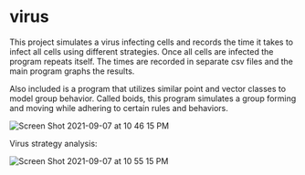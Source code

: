 # virus

This project simulates a virus infecting cells and records the time it takes to infect all cells using different strategies. Once all cells are infected
the program repeats itself. The times are recorded in separate csv files and the main program graphs the results.

Also included is a program that utilizes similar point and vector classes to model group behavior. Called boids, this program simulates a group forming and moving
while adhering to certain rules and behaviors.

![Screen Shot 2021-09-07 at 10 46 15 PM](https://user-images.githubusercontent.com/67943741/132438229-8b6df151-ae38-4845-900f-f2dc6c8b20fa.png)

Virus strategy analysis:

![Screen Shot 2021-09-07 at 10 55 15 PM](https://user-images.githubusercontent.com/67943741/132439027-f36843b9-6bd7-44d5-93e6-f00225493877.png)

